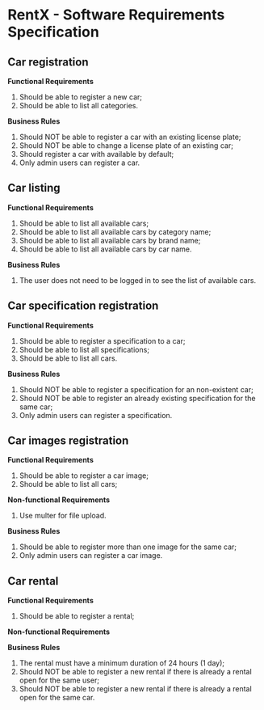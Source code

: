 # RentX - Software Requirements Specification

## Car registration

**Functional Requirements**

1. Should be able to register a new car;
2. Should be able to list all categories.

**Business Rules**

1. Should NOT be able to register a car with an existing license plate;
2. Should NOT be able to change a license plate of an existing car;
3. Should register a car with available by default;
4. Only admin users can register a car.

## Car listing

**Functional Requirements**

1. Should be able to list all available cars;
2. Should be able to list all available cars by category name;
3. Should be able to list all available cars by brand name;
4. Should be able to list all available cars by car name.

**Business Rules**

1. The user does not need to be logged in to see the list of available cars.

## Car specification registration

**Functional Requirements**

1. Should be able to register a specification to a car;
2. Should be able to list all specifications;
3. Should be able to list all cars.

**Business Rules**

1. Should NOT be able to register a specification for an non-existent car;
2. Should NOT be able to register an already existing specification for the same car;
3. Only admin users can register a specification.

## Car images registration

**Functional Requirements**

1. Should be able to register a car image;
2. Should be able to list all cars;

**Non-functional Requirements**

1. Use multer for file upload.

**Business Rules**

1. Should be able to register more than one image for the same car;
2. Only admin users can register a car image.

## Car rental

**Functional Requirements**

1. Should be able to register a rental;

**Non-functional Requirements**

**Business Rules**

1. The rental must have a minimum duration of 24 hours (1 day);
2. Should NOT be able to register a new rental if there is already a rental open for the same user;
3. Should NOT be able to register a new rental if there is already a rental open for the same car.
